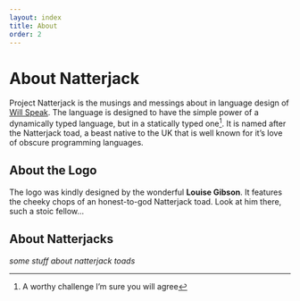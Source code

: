 ```yaml
---
layout: index
title: About
order: 2
---
```


# About Natterjack

Project Natterjack is the musings and messings about in language design of [Will Speak][plingdollar]. The language is designed to  have the simple power of a dynamically typed language, but in a statically typed one[^1]. It is named after the Natterjack toad, a beast native to the UK that is well known for it’s love of obscure programming languages.

## About the Logo

The logo was kindly designed by the wonderful **Louise Gibson**. It features the cheeky chops of an honest-to-god Natterjack toad. Look at him there, such a stoic fellow…  

## About Natterjacks

*some stuff about natterjack toads*

[plingdollar]: http://willspeak.me/
[^1]: A worthy challenge I’m sure you will agree